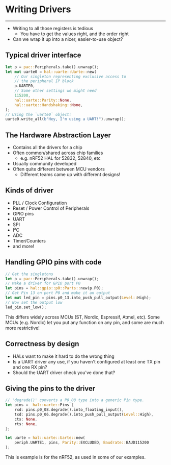 # Writing Drivers

---

* Writing to all those registers is tedious
  * You have to get the values right, and the order right
* Can we wrap it up into a nicer, easier-to-use object?

## Typical driver interface

```rust [] ignore
let p = pac::Peripherals.take().unwrap();
let mut uarte0 = hal::uarte::Uarte::new(
    // Our singleton representing exclusive access to
    // the peripheral IP block
    p.UARTE0,
    // Some other settings we might need
    115200,
    hal::uarte::Parity::None,
    hal::uarte::Handshaking::None,
);
// Using the `uarte0` object:
uarte0.write_all(b"Hey, I'm using a UART!").unwrap();
```

## The Hardware Abstraction Layer

* Contains all the drivers for a chip
* Often common/shared across chip families
  * e.g. nRF52 HAL for 52832, 52840, etc
* Usually community developed
* Often quite different between MCU vendors
  * Different teams came up with different designs!

## Kinds of driver

* PLL / Clock Configuration
* Reset / Power Control of Peripherals
* GPIO pins
* UART
* SPI
* I²C
* ADC
* Timer/Counters
* and more!

## Handling GPIO pins with code

```rust [] ignore
// Get the singletons
let p = pac::Peripherals.take().unwrap();
// Make a driver for GPIO port P0
let pins = hal::gpio::p0::Parts::new(p.P0);
// Get Pin 13 on port P0 and make it an output
let mut led_pin = pins.p0_13.into_push_pull_output(Level::High);
// Now set the output low
led_pin.set_low();
```

This differs widely across MCUs (ST, Nordic, Espressif, Atmel, etc). Some MCUs
(e.g. Nordic) let you put any function on any pin, and some are much more
restrictive!

## Correctness by design

* HALs want to make it hard to do the wrong thing
* Is a UART driver any use, if you haven't configured at least one TX pin and one RX pin?
* Should the UART driver check you've done that?

## Giving the pins to the driver

```rust [] ignore
// 'degrade()' converts a P0_08 type into a generic Pin type.
let pins =  hal::uarte::Pins {
    rxd: pins.p0_08.degrade().into_floating_input(),
    txd: pins.p0_06.degrade().into_push_pull_output(Level::High),
    cts: None,
    rts: None,
};

let uarte = hal::uarte::Uarte::new(
    periph.UARTE1, pins, Parity::EXCLUDED, Baudrate::BAUD115200
);
```

This is example is for the nRF52, as used in some of our examples.
